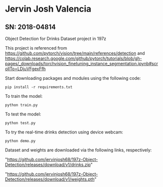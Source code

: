# Jervin Josh Valencia 
## SN: 2018-04814
Object Detection for Drinks Dataset project in 197z

This project is referenced from https://github.com/pytorch/vision/tree/main/references/detection and https://colab.research.google.com/github/pytorch/tutorials/blob/gh-pages/_downloads/torchvision_finetuning_instance_segmentation.ipynb#scrollTo=LDjuVFgexFfh

Start downloading packages and modules using the following code:

`pip install -r requirements.txt`

To train the model:

`python train.py`

To test the model:

`python test.py`

To try the real-time drinks detection using device webcam:

`python demo.py`

Dataset and weights are downloaded via the following links, respectively:

"https://github.com/jervinjosh68/197z-Object-Detection/releases/download/v1/drinks.zip"

"https://github.com/jervinjosh68/197z-Object-Detection/releases/download/v1/weights.pth"
